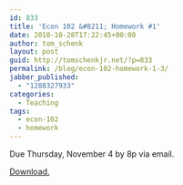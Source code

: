```yaml
---
id: 833
title: 'Econ 102 &#8211; Homework #1'
date: 2010-10-28T17:22:45+00:00
author: tom_schenk
layout: post
guid: http://tomschenkjr.net/?p=833
permalink: /blog/econ-102-homework-1-3/
jabber_published:
  - "1288327933"
categories:
  - Teaching
tags:
  - econ-102
  - homework
---
```

Due Thursday, November 4 by 8p via email.

<a href="http://dl.dropbox.com/u/8786139/Econ%20102/HW%201-Econ102-Fall2010.xlsx">Download.</a>